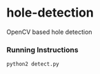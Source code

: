 # hole-detection
OpenCV based hole detection

### Running Instructions
```python
python2 detect.py
```
